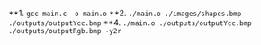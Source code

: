 **1. `gcc main.c -o main.o`
**2. `./main.o ./images/shapes.bmp ./outputs/outputYcc.bmp`
**4. `./main.o ./outputs/outputYcc.bmp  ./outputs/outputRgb.bmp -y2r`
